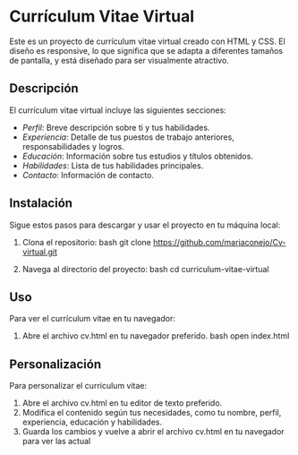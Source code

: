 # Currículum Vitae Virtual

Este es un proyecto de currículum vitae virtual creado con HTML y CSS. El diseño es responsive, lo que significa que se adapta a diferentes tamaños de pantalla, y está diseñado para ser visualmente atractivo.

## Descripción

El currículum vitae virtual incluye las siguientes secciones:
- *Perfil*: Breve descripción sobre ti y tus habilidades.
- *Experiencia*: Detalle de tus puestos de trabajo anteriores, responsabilidades y logros.
- *Educación*: Información sobre tus estudios y títulos obtenidos.
- *Habilidades*: Lista de tus habilidades principales.
- *Contacto*: Información de contacto.

## Instalación

Sigue estos pasos para descargar y usar el proyecto en tu máquina local:

1. Clona el repositorio:
    bash
    git clone https://github.com/mariaconejo/Cv-virtual.git
    

2. Navega al directorio del proyecto:
    bash
    cd curriculum-vitae-virtual
    

## Uso

Para ver el currículum vitae en tu navegador:

1. Abre el archivo cv.html en tu navegador preferido.
    bash
    open index.html
    

## Personalización

Para personalizar el currículum vitae:

1. Abre el archivo cv.html en tu editor de texto preferido.
2. Modifica el contenido según tus necesidades, como tu nombre, perfil, experiencia, educación y habilidades.
3. Guarda los cambios y vuelve a abrir el archivo cv.html en tu navegador para ver las actual